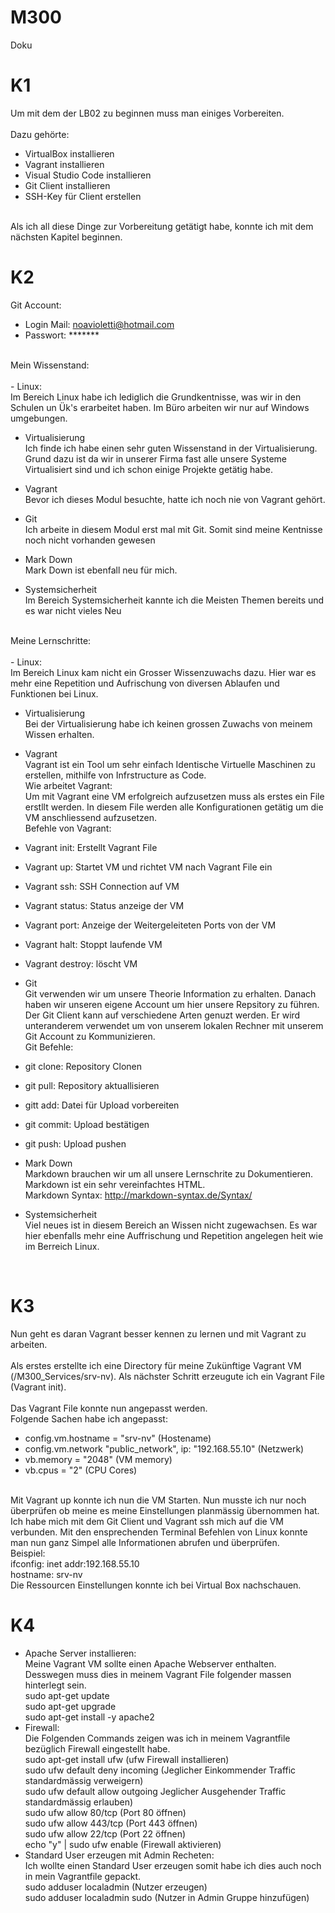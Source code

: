 # M300
Doku


# K1 <br>

Um mit dem der LB02 zu beginnen muss man einiges Vorbereiten. <br>
<br>
Dazu gehörte: <br>
- VirtualBox installieren
- Vagrant installieren
- Visual Studio Code installieren
- Git Client installieren
- SSH-Key für Client erstellen 
<br>
Als ich all diese Dinge zur Vorbereitung getätigt habe, konnte ich mit dem nächsten Kapitel beginnen. <br>

# K2 <br>

Git Account: <br>
- Login Mail: 	noavioletti@hotmail.com <br>
- Passwort: 	******* <br>
<br>
Mein Wissenstand: <br>
<br>
- Linux: <br>
	Im Bereich Linux habe ich lediglich die Grundkentnisse, was wir in den Schulen un Ük's erarbeitet haben. Im Büro arbeiten wir nur auf Windows umgebungen. <br>
	
- Virtualisierung <br>
	Ich finde ich habe einen sehr guten Wissenstand in der Virtualisierung. Grund dazu ist da wir in unserer Firma fast alle unsere Systeme Virtualisiert sind und ich schon einige Projekte getätig habe. <br>
	
- Vagrant <br>
	Bevor ich dieses Modul besuchte, hatte ich noch nie von Vagrant gehört. <br>
	
- Git <br>
	Ich arbeite in diesem Modul erst mal mit Git. Somit sind meine Kentnisse noch nicht vorhanden gewesen <br>
	
- Mark Down <br> 
	Mark Down ist ebenfall neu für mich. <br>
	
- Systemsicherheit <br>
	Im Bereich Systemsicherheit kannte ich die Meisten Themen bereits und es war nicht vieles Neu <br>
<br>
Meine Lernschritte: <br> 
<br>
- Linux: <br>
	Im Bereich Linux kam nicht ein Grosser Wissenzuwachs dazu. Hier war es mehr eine Repetition und Aufrischung von diversen Ablaufen und Funktionen bei Linux. <br>
	
- Virtualisierung <br>
	Bei der Virtualisierung habe ich keinen grossen Zuwachs von meinem Wissen erhalten.
	
- Vagrant <br>
	Vagrant ist ein Tool um sehr einfach Identische Virtuelle Maschinen zu erstellen, mithilfe von Infrstructure as Code. <br>
	Wie arbeitet Vagrant:<br>
	Um mit Vagrant eine VM erfolgreich aufzusetzen muss als erstes ein File erstllt werden. In diesem File werden alle Konfigurationen getätig um die VM anschliessend aufzusetzen. <br>
	Befehle von Vagrant: <br>
- Vagrant init: Erstellt Vagrant File <br>
- Vagrant up: Startet VM und richtet VM nach Vagrant File ein <br>
- Vagrant ssh: SSH Connection auf VM <br>
- Vagrant status: Status anzeige der VM <br>
- Vagrant port: Anzeige der Weitergeleiteten Ports von der VM <br>
- Vagrant halt: Stoppt laufende VM <br>
- Vagrant destroy: löscht VM <br>

- Git <br>
 	Git verwenden wir um unsere Theorie Information zu erhalten. Danach haben wir unseren eigene Account um hier unsere Repsitory zu führen. <br>
	Der Git Client kann auf verschiedene Arten genuzt werden. Er wird unteranderem verwendet um von unserem lokalen Rechner mit unserem Git Account zu Kommunizieren. <br>
	Git Befehle: <br>
- git clone: Repository Clonen <br>
- git pull: Repository aktuallisieren <br>
- gitt add: Datei für Upload vorbereiten <br>
- git commit: Upload bestätigen <br>
- git push: Upload pushen <br>

- Mark Down <br> 
 	Markdown brauchen wir um all unsere Lernschrite zu Dokumentieren. <br>
	Markdown ist ein sehr vereinfachtes HTML. <br>
	Markdown Syntax: http://markdown-syntax.de/Syntax/ <br>
	
- Systemsicherheit <br>
	Viel neues ist in diesem Bereich an Wissen nicht zugewachsen. Es war hier ebenfalls mehr eine Auffrischung und Repetition angelegen heit wie im Berreich Linux. <br>
<br>

# K3 <br>

Nun geht es daran Vagrant besser kennen zu lernen und mit Vagrant zu arbeiten. <br>
<br>
Als erstes erstellte ich eine Directory für meine Zukünftige Vagrant VM (/M300_Services/srv-nv). Als nächster Schritt erzeugute ich ein Vagrant File (Vagrant init). <br>
<br>
Das Vagrant File konnte nun angepasst werden. <br>
Folgende Sachen habe ich angepasst: <br>

- config.vm.hostname = "srv-nv" (Hostename) <br>
- config.vm.network "public_network", ip: "192.168.55.10" (Netzwerk) <br>
- vb.memory = "2048" (VM memory) <br>
- vb.cpus = "2" (CPU Cores) <br>
<br>
Mit Vagrant up konnte ich nun die VM Starten. Nun musste ich nur noch überprüfen ob meine es meine Einstellungen planmässig übernommen hat. Ich habe mich mit dem Git Client und Vagrant ssh mich auf die VM verbunden. Mit den ensprechenden Terminal Befehlen von Linux konnte man nun ganz Simpel alle Informationen abrufen und überprüfen. <br>
Beispiel: <br>
ifconfig: inet addr:192.168.55.10 <br>
hostname: srv-nv <br>
Die Ressourcen Einstellungen konnte ich bei Virtual Box nachschauen. <br>

# K4 <br>
- Apache Server installieren: <br>
	Meine Vagrant VM sollte einen Apache Webserver enthalten. Desswegen muss dies in meinem Vagrant File folgender massen hinterlegt sein. <br>
    sudo apt-get update <br>
    sudo apt-get upgrade <br>
    sudo apt-get install -y apache2 <br>
- Firewall: <br>
	Die Folgenden Commands zeigen was ich in meinem Vagrantfile bezüglich Firewall eingestellt habe. <br>
	sudo apt-get install ufw (ufw Firewall installieren) <br>
    sudo ufw default deny incoming (Jeglicher Einkommender Traffic standardmässig verweigern) <br>
    sudo ufw default allow outgoing Jeglicher Ausgehender Traffic standardmässig erlauben) <br>
    sudo ufw allow 80/tcp (Port 80 öffnen) <br>
    sudo ufw allow 443/tcp (Port 443 öffnen) <br>
    sudo ufw allow 22/tcp (Port 22 öffnen) <br>
    echo "y" | sudo ufw enable (Firewall aktivieren) <br>
- Standard User erzeugen mit Admin Recheten: <br>
	Ich wollte einen Standard User erzeugen somit habe ich dies auch noch in mein Vagrantfile gepackt. <br>
    sudo adduser localadmin (Nutzer erzeugen) <br>
    sudo adduser localadmin sudo (Nutzer in Admin Gruppe hinzufügen) <br>